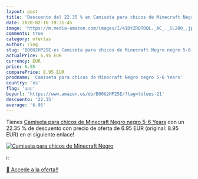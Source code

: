 ```yaml
---
layout: post
title: 'Descuento del 22.35 % en Camiseta para chicos de Minecraft Negro '
date: 2020-02-16 19:31:45
image: 'https://m.media-amazon.com/images/I/41DtZRDTOQL._AC_._SL200_.jpg'
comments: true
category: ofertas
author: ring
slug: 'B00U2HP25E-es Camiseta para chicos de Minecraft Negro negro 5-6 Years'
actualPrice: 6.95 EUR
currency: EUR
price: 6.95
comparePrice: 8.95 EUR
prodname: 'Camiseta para chicos de Minecraft Negro negro 5-6 Years'
country: 'es'
flag: '🇪🇸'
buyurl: 'https://www.amazon.es/dp/B00U2HP25E/?tag=tolees-21'
descuento: '22.35'
average: '6.95'
---
```


Tienes [Camiseta para chicos de Minecraft Negro negro 5-6 Years](https://www.amazon.es/dp/B00U2HP25E/?tag=tolees-21) con un 22.35 % de descuento con precio de oferta de 6.95 EUR (original: 8.95 EUR) en el siguiente enlace!

[![Camiseta para chicos de Minecraft Negro ](https://m.media-amazon.com/images/I/41DtZRDTOQL._AC_._SL200_.jpg)](https://www.amazon.es/dp/B00U2HP25E/?tag=tolees-21)

ℹ️:


[🛒 Accede a la oferta!!](https://www.amazon.es/dp/B00U2HP25E/?tag=tolees-21)
